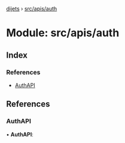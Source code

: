 [dijets](../README.md) › [src/apis/auth](src_apis_auth.md)

# Module: src/apis/auth

## Index

### References

* [AuthAPI](src_apis_auth.md#authapi)

## References

###  AuthAPI

• **AuthAPI**:
